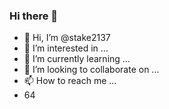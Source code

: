 ### Hi there 👋
- 👋 Hi, I’m @stake2137
- 👀 I’m interested in ...
- 🌱 I’m currently learning ...
- 💞️ I’m looking to collaborate on ...
- 📫 How to reach me ...
- 64
<!--
**Themanhdh/themanhdh** is a ✨ _special_ ✨ repository because its `README.md` (this file) appears on your GitHub profile.


